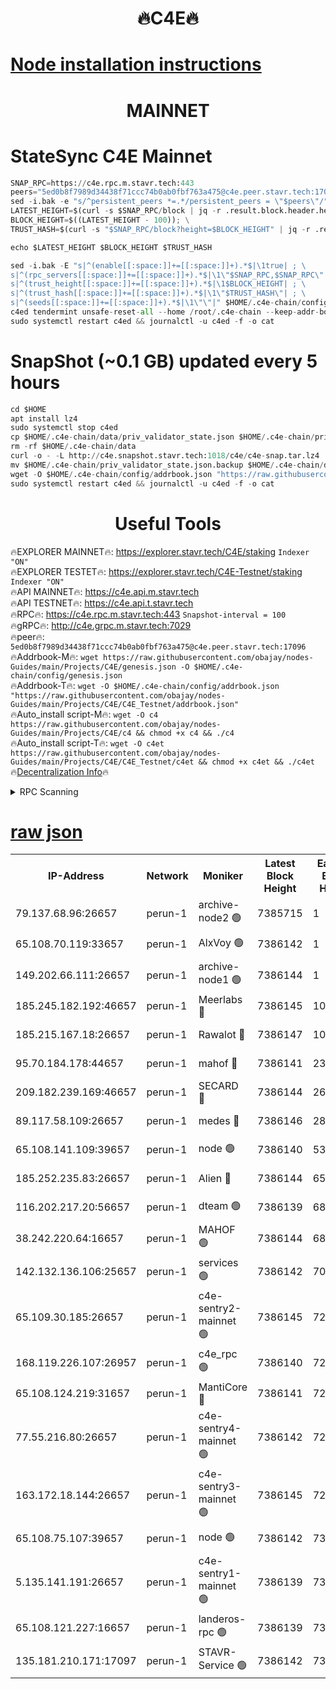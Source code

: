 <h1 align="center"> 🔥C4E🔥</h1>

[Node installation instructions](https://github.com/obajay/nodes-Guides/tree/main/Projects/C4E)
=

<h1 align="center"> MAINNET</h1>

# StateSync C4E Mainnet
```python
SNAP_RPC=https://c4e.rpc.m.stavr.tech:443
peers="5ed0b8f7989d34438f71ccc74b0ab0fbf763a475@c4e.peer.stavr.tech:17096"
sed -i.bak -e "s/^persistent_peers *=.*/persistent_peers = \"$peers\"/" $HOME/.c4e-chain/config/config.toml
LATEST_HEIGHT=$(curl -s $SNAP_RPC/block | jq -r .result.block.header.height); \
BLOCK_HEIGHT=$((LATEST_HEIGHT - 100)); \
TRUST_HASH=$(curl -s "$SNAP_RPC/block?height=$BLOCK_HEIGHT" | jq -r .result.block_id.hash)

echo $LATEST_HEIGHT $BLOCK_HEIGHT $TRUST_HASH

sed -i.bak -E "s|^(enable[[:space:]]+=[[:space:]]+).*$|\1true| ; \
s|^(rpc_servers[[:space:]]+=[[:space:]]+).*$|\1\"$SNAP_RPC,$SNAP_RPC\"| ; \
s|^(trust_height[[:space:]]+=[[:space:]]+).*$|\1$BLOCK_HEIGHT| ; \
s|^(trust_hash[[:space:]]+=[[:space:]]+).*$|\1\"$TRUST_HASH\"| ; \
s|^(seeds[[:space:]]+=[[:space:]]+).*$|\1\"\"|" $HOME/.c4e-chain/config/config.toml
c4ed tendermint unsafe-reset-all --home /root/.c4e-chain --keep-addr-book
sudo systemctl restart c4ed && journalctl -u c4ed -f -o cat
```
# SnapShot (~0.1 GB) updated every 5 hours
```python
cd $HOME
apt install lz4
sudo systemctl stop c4ed
cp $HOME/.c4e-chain/data/priv_validator_state.json $HOME/.c4e-chain/priv_validator_state.json.backup
rm -rf $HOME/.c4e-chain/data
curl -o - -L http://c4e.snapshot.stavr.tech:1018/c4e/c4e-snap.tar.lz4 | lz4 -c -d - | tar -x -C $HOME/.c4e-chain --strip-components 2
mv $HOME/.c4e-chain/priv_validator_state.json.backup $HOME/.c4e-chain/data/priv_validator_state.json
wget -O $HOME/.c4e-chain/config/addrbook.json "https://raw.githubusercontent.com/obajay/nodes-Guides/main/Projects/C4E/addrbook.json"
sudo systemctl restart c4ed && journalctl -u c4ed -f -o cat
```
 <h1 align="center"> Useful Tools</h1>

🔥EXPLORER MAINNET🔥:  https://explorer.stavr.tech/C4E/staking            `Indexer "ON"` \
🔥EXPLORER TESTET🔥:   https://explorer.stavr.tech/C4E-Testnet/staking     `Indexer "ON"` \
🔥API MAINNET🔥:       https://c4e.api.m.stavr.tech \
🔥API TESTNET🔥:       https://c4e.api.t.stavr.tech \
🔥RPC🔥:               https://c4e.rpc.m.stavr.tech:443                  `Snapshot-interval = 100` \
🔥gRPC🔥:              http://c4e.grpc.m.stavr.tech:7029 \
🔥peer🔥:              `5ed0b8f7989d34438f71ccc74b0ab0fbf763a475@c4e.peer.stavr.tech:17096` \
🔥Addrbook-M🔥:    ```wget https://raw.githubusercontent.com/obajay/nodes-Guides/main/Projects/C4E/genesis.json -O $HOME/.c4e-chain/config/genesis.json``` \
🔥Addrbook-T🔥:    ```wget -O $HOME/.c4e-chain/config/addrbook.json "https://raw.githubusercontent.com/obajay/nodes-Guides/main/Projects/C4E/C4E_Testnet/addrbook.json"``` \
🔥Auto_install script-M🔥: ```wget -O c4 https://raw.githubusercontent.com/obajay/nodes-Guides/main/Projects/C4E/c4 && chmod +x c4 && ./c4``` \
🔥Auto_install script-T🔥: ```wget -O c4et https://raw.githubusercontent.com/obajay/nodes-Guides/main/Projects/C4E/C4E_Testnet/c4et && chmod +x c4et && ./c4et``` \
🔥[Decentralization Info](https://github.com/obajay/StateSync-snapshots/tree/main/Projects/C4E/Decentralization)🔥




<details>
<summary>RPC Scanning</summary>

<h2 align="center"> We scan nodes in real time every 4 hours. And we provide the final result of RPC endpoints.
We cannot influence the operation of these nodes in any way. </h2>


```python
If Voting Power is higher than 0 --> then the Node is a validator of the network and may be subject to attack and be a potential threat to the chain.
```
```python
We marked such validators with a red symbol
```

</details>

[raw json](https://rpc-check.c4e.stavr.tech/c4e/rpc-c4e-result.json)
=



<table><tr><th>IP-Address</th><th>Network</th><th>Moniker</th><th>Latest Block Height</th><th>Earliest Block Height</th><th>Catching Up</th><th>Tx Index</th><th>Voting Power</th><th>Scan Time</th></tr><tr><td>79.137.68.96:26657</td><td>perun-1</td><td>archive-node2 🟢</td><td>7385715</td><td>1</td><td>False</td><td>on</td><td>0</td><td>2024-02-29T14:09:31.578207321UTC</td></tr><tr><td>65.108.70.119:33657</td><td>perun-1</td><td>AlxVoy 🟢</td><td>7386142</td><td>1</td><td>False</td><td>on</td><td>0</td><td>2024-02-29T14:09:45.648677103UTC</td></tr><tr><td>149.202.66.111:26657</td><td>perun-1</td><td>archive-node1 🟢</td><td>7386144</td><td>1</td><td>False</td><td>on</td><td>0</td><td>2024-02-29T14:09:59.911997000UTC</td></tr><tr><td>185.245.182.192:46657</td><td>perun-1</td><td>Meerlabs 🔴</td><td>7386145</td><td>1051501</td><td>False</td><td>on</td><td>344614</td><td>2024-02-29T14:10:04.975500272UTC</td></tr><tr><td>185.215.167.18:26657</td><td>perun-1</td><td>Rawalot 🔴</td><td>7386147</td><td>1090501</td><td>False</td><td>on</td><td>450091</td><td>2024-02-29T14:10:16.132808610UTC</td></tr><tr><td>95.70.184.178:44657</td><td>perun-1</td><td>mahof 🔴</td><td>7386141</td><td>2342001</td><td>False</td><td>off</td><td>1356389</td><td>2024-02-29T14:09:45.027720175UTC</td></tr><tr><td>209.182.239.169:46657</td><td>perun-1</td><td>SECARD 🔴</td><td>7386144</td><td>2616101</td><td>False</td><td>off</td><td>749308</td><td>2024-02-29T14:09:57.339122672UTC</td></tr><tr><td>89.117.58.109:26657</td><td>perun-1</td><td>medes 🔴</td><td>7386146</td><td>2826001</td><td>False</td><td>off</td><td>891025</td><td>2024-02-29T14:10:11.717468441UTC</td></tr><tr><td>65.108.141.109:39657</td><td>perun-1</td><td>node 🟢</td><td>7386140</td><td>5303301</td><td>False</td><td>on</td><td>0</td><td>2024-02-29T14:09:33.930242587UTC</td></tr><tr><td>185.252.235.83:26657</td><td>perun-1</td><td>Alien 🔴</td><td>7386144</td><td>6502501</td><td>False</td><td>on</td><td>648215</td><td>2024-02-29T14:10:00.196931633UTC</td></tr><tr><td>116.202.217.20:56657</td><td>perun-1</td><td>dteam 🟢</td><td>7386139</td><td>6800901</td><td>False</td><td>on</td><td>0</td><td>2024-02-29T14:09:31.235078516UTC</td></tr><tr><td>38.242.220.64:16657</td><td>perun-1</td><td>MAHOF 🟢</td><td>7386144</td><td>6885501</td><td>False</td><td>on</td><td>0</td><td>2024-02-29T14:09:57.628708106UTC</td></tr><tr><td>142.132.136.106:25657</td><td>perun-1</td><td>services 🟢</td><td>7386142</td><td>7012001</td><td>False</td><td>on</td><td>0</td><td>2024-02-29T14:09:48.299883471UTC</td></tr><tr><td>65.109.30.185:26657</td><td>perun-1</td><td>c4e-sentry2-mainnet 🟢</td><td>7386145</td><td>7284001</td><td>False</td><td>on</td><td>0</td><td>2024-02-29T14:10:04.665420433UTC</td></tr><tr><td>168.119.226.107:26957</td><td>perun-1</td><td>c4e_rpc 🟢</td><td>7386140</td><td>7286140</td><td>False</td><td>on</td><td>0</td><td>2024-02-29T14:09:38.221244607UTC</td></tr><tr><td>65.108.124.219:31657</td><td>perun-1</td><td>MantiCore 🔴</td><td>7386141</td><td>7286141</td><td>False</td><td>off</td><td>729685</td><td>2024-02-29T14:09:44.637590015UTC</td></tr><tr><td>77.55.216.80:26657</td><td>perun-1</td><td>c4e-sentry4-mainnet 🟢</td><td>7386142</td><td>7297001</td><td>False</td><td>on</td><td>0</td><td>2024-02-29T14:09:45.333323427UTC</td></tr><tr><td>163.172.18.144:26657</td><td>perun-1</td><td>c4e-sentry3-mainnet 🟢</td><td>7386145</td><td>7297001</td><td>False</td><td>on</td><td>0</td><td>2024-02-29T14:10:05.273572739UTC</td></tr><tr><td>65.108.75.107:39657</td><td>perun-1</td><td>node 🟢</td><td>7386142</td><td>7300001</td><td>False</td><td>on</td><td>0</td><td>2024-02-29T14:09:48.600997793UTC</td></tr><tr><td>5.135.141.191:26657</td><td>perun-1</td><td>c4e-sentry1-mainnet 🟢</td><td>7386139</td><td>7300501</td><td>False</td><td>on</td><td>0</td><td>2024-02-29T14:09:30.672332171UTC</td></tr><tr><td>65.108.121.227:16657</td><td>perun-1</td><td>landeros-rpc 🟢</td><td>7386139</td><td>7378501</td><td>False</td><td>on</td><td>0</td><td>2024-02-29T14:09:30.984468303UTC</td></tr><tr><td>135.181.210.171:17097</td><td>perun-1</td><td>STAVR-Service 🟢</td><td>7386142</td><td>7384001</td><td>False</td><td>on</td><td>0</td><td>2024-02-29T14:09:48.924555632UTC</td></tr></table>

